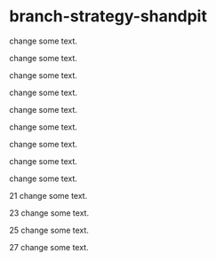 # branch-strategy-shandpit

change some text.

change some text.

change some text.

change some text.

change some text.

change some text.

change some text.

change some text.

change some text.

21 change some text.

23 change some text.

25 change some text.

27 change some text.